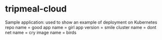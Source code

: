 # tripmeal-cloud
Sample application: used to show an example of deployment on Kubernetes
repo name = good
app name = girl
app version = smile
cluster name = dont
net name = cry
image name = birds
